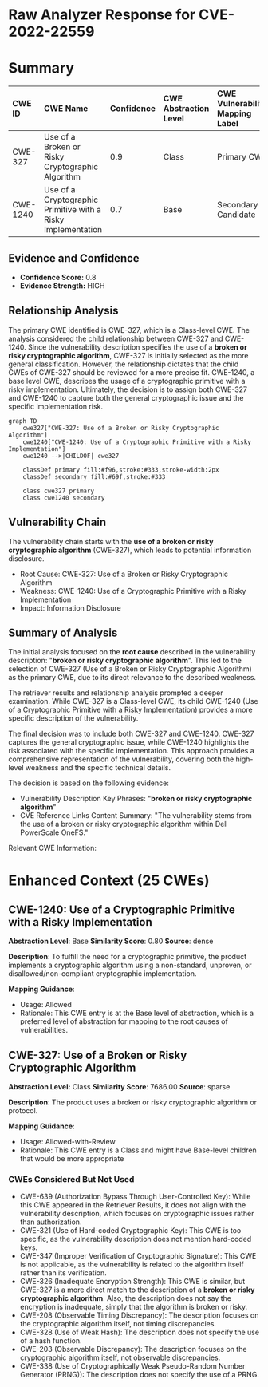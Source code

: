 # Raw Analyzer Response for CVE-2022-22559

# Summary
| CWE ID  | CWE Name                                                        | Confidence | CWE Abstraction Level | CWE Vulnerability Mapping Label | CWE-Vulnerability Mapping Notes |
| :-------- | :-------------------------------------------------------------- | :--------- | :-------------------- | :------------------------------ | :------------------------------ |
| CWE-327 | Use of a Broken or Risky Cryptographic Algorithm                  | 0.9        | Class                 | Primary CWE                     | Allowed-with-Review             |
| CWE-1240 | Use of a Cryptographic Primitive with a Risky Implementation    | 0.7        | Base                  | Secondary Candidate             | Allowed                         |

## Evidence and Confidence

*   **Confidence Score:** 0.8
*   **Evidence Strength:** HIGH

## Relationship Analysis
The primary CWE identified is CWE-327, which is a Class-level CWE. The analysis considered the child relationship between CWE-327 and CWE-1240. Since the vulnerability description specifies the use of a **broken or risky cryptographic algorithm**, CWE-327 is initially selected as the more general classification. However, the relationship dictates that the child CWEs of CWE-327 should be reviewed for a more precise fit. CWE-1240, a base level CWE, describes the usage of a cryptographic primitive with a risky implementation. Ultimately, the decision is to assign both CWE-327 and CWE-1240 to capture both the general cryptographic issue and the specific implementation risk.

```mermaid
graph TD
    cwe327["CWE-327: Use of a Broken or Risky Cryptographic Algorithm"]
    cwe1240["CWE-1240: Use of a Cryptographic Primitive with a Risky Implementation"]
    cwe1240 -->|CHILDOF| cwe327
    
    classDef primary fill:#f96,stroke:#333,stroke-width:2px
    classDef secondary fill:#69f,stroke:#333
    
    class cwe327 primary
    class cwe1240 secondary
```

## Vulnerability Chain
The vulnerability chain starts with the **use of a broken or risky cryptographic algorithm** (CWE-327), which leads to potential information disclosure.
  - Root Cause: CWE-327: Use of a Broken or Risky Cryptographic Algorithm
  - Weakness: CWE-1240: Use of a Cryptographic Primitive with a Risky Implementation
  - Impact: Information Disclosure

## Summary of Analysis
The initial analysis focused on the **root cause** described in the vulnerability description: "**broken or risky cryptographic algorithm**". This led to the selection of CWE-327 (Use of a Broken or Risky Cryptographic Algorithm) as the primary CWE, due to its direct relevance to the described weakness.

The retriever results and relationship analysis prompted a deeper examination. While CWE-327 is a Class-level CWE, its child CWE-1240 (Use of a Cryptographic Primitive with a Risky Implementation) provides a more specific description of the vulnerability.

The final decision was to include both CWE-327 and CWE-1240. CWE-327 captures the general cryptographic issue, while CWE-1240 highlights the risk associated with the specific implementation. This approach provides a comprehensive representation of the vulnerability, covering both the high-level weakness and the specific technical details.

The decision is based on the following evidence:
- Vulnerability Description Key Phrases: "**broken or risky cryptographic algorithm**"
- CVE Reference Links Content Summary: "The vulnerability stems from the use of a broken or risky cryptographic algorithm within Dell PowerScale OneFS."

Relevant CWE Information:

# Enhanced Context (25 CWEs)

## CWE-1240: Use of a Cryptographic Primitive with a Risky Implementation
**Abstraction Level**: Base
**Similarity Score**: 0.80
**Source**: dense

**Description**:
To fulfill the need for a cryptographic primitive, the product implements a cryptographic algorithm using a non-standard, unproven, or disallowed/non-compliant cryptographic implementation.

**Mapping Guidance**:
- Usage: Allowed
- Rationale: This CWE entry is at the Base level of abstraction, which is a preferred level of abstraction for mapping to the root causes of vulnerabilities.

## CWE-327: Use of a Broken or Risky Cryptographic Algorithm
**Abstraction Level:** Class
**Similarity Score**: 7686.00
**Source**: sparse

**Description**:
The product uses a broken or risky cryptographic algorithm or protocol.

**Mapping Guidance**:
- Usage: Allowed-with-Review
- Rationale: This CWE entry is a Class and might have Base-level children that would be more appropriate

### CWEs Considered But Not Used
- CWE-639 (Authorization Bypass Through User-Controlled Key): While this CWE appeared in the Retriever Results, it does not align with the vulnerability description, which focuses on cryptographic issues rather than authorization.
- CWE-321 (Use of Hard-coded Cryptographic Key): This CWE is too specific, as the vulnerability description does not mention hard-coded keys.
- CWE-347 (Improper Verification of Cryptographic Signature): This CWE is not applicable, as the vulnerability is related to the algorithm itself rather than its verification.
- CWE-326 (Inadequate Encryption Strength): This CWE is similar, but CWE-327 is a more direct match to the description of a **broken or risky cryptographic algorithm**. Also, the description does not say the encryption is inadequate, simply that the algorithm is broken or risky.
- CWE-208 (Observable Timing Discrepancy): The description focuses on the cryptographic algorithm itself, not timing discrepancies.
- CWE-328 (Use of Weak Hash): The description does not specify the use of a hash function.
- CWE-203 (Observable Discrepancy): The description focuses on the cryptographic algorithm itself, not observable discrepancies.
- CWE-338 (Use of Cryptographically Weak Pseudo-Random Number Generator (PRNG)): The description does not specify the use of a PRNG.